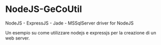 NodeJS-GeCoUtil
===============

NodeJS - ExpressJS - Jade - MSSqlServer driver for NodeJS

Un esempio su come utilizzare nodejs e expressjs per la creazione di un web server.
